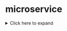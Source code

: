 # microservice

<details>
  <summary>Click here to expand</summary>
  
  # Heading
  1. A numbered
  2. List
      * one
      * two
</details>
